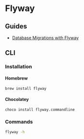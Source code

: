 # Flyway

## Guides

- [Database Migrations with Flyway](https://www.baeldung.com/database-migrations-with-flyway)

## CLI

### Installation

#### Homebrew

```sh
brew install flyway
```

#### Chocolatey

```sh
choco install flyway.commandline
```

### Commands

```sh
flyway -h
```

<!-- ### Usage

```sh
#
flyway migrate \
  -url=... \
  -user=... \
  -password=...

#
flyway -configFiles=./src/main/resources/flyway.properties migrate

#
flyway migrate \
    -driver=org.postgresql.Driver \
    -url=jdbc:postgresql://localhost:5432/marquez \
    -user=marquez \
    -password=*** \
    -locations=filesystem:path/to/marquez/db/migration

#
mvn flyway:info

#
mvn clean compile flyway:migrate -Dflyway.configFile=myFlywayConfig.properties

#
flyway info -url=jdbc:h2:mem:FlyWay-Test -user=sa -password=s3cr3t
``` -->
